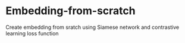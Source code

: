 # Embedding-from-scratch
Create embedding from sratch using Siamese network and contrastive learning loss function
